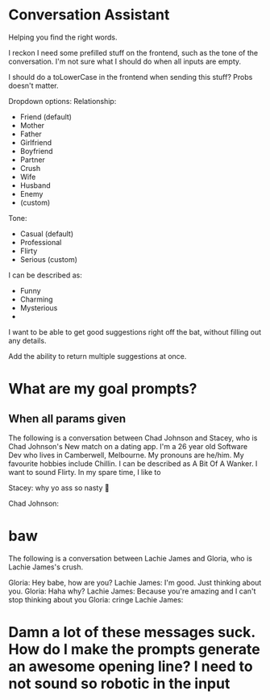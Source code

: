 # Conversation Assistant

Helping you find the right words.

I reckon I need some prefilled stuff on the frontend, such as the tone of the conversation. I'm not sure what I should do when all inputs are empty.

I should do a toLowerCase in the frontend when sending this stuff? Probs doesn't matter.

Dropdown options:
Relationship:

- Friend (default)
- Mother
- Father
- Girlfriend
- Boyfriend
- Partner
- Crush
- Wife
- Husband
- Enemy
- (custom)

Tone:

- Casual (default)
- Professional
- Flirty
- Serious
  (custom)

I can be described as:

- Funny
- Charming
- Mysterious
-

I want to be able to get good suggestions right off the bat, without filling out any details.

Add the ability to return multiple suggestions at once.

# What are my goal prompts?

## When all params given

The following is a conversation between Chad Johnson and Stacey, who is Chad Johnson's New match on a dating app.
I'm a 26 year old Software Dev who lives in Camberwell, Melbourne.
My pronouns are he/him.
My favourite hobbies include Chillin.
I can be described as A Bit Of A Wanker.
I want to sound Flirty.
In my spare time, I like to

Stacey: why yo ass so nasty 💩

Chad Johnson:

# baw
The following is a conversation between Lachie James and Gloria, who is Lachie James's crush.

<Lachie is about to say something awesome>

Gloria: Hey babe, how are you?
Lachie James: I'm good. Just thinking about you.
Gloria: Haha why?
Lachie James:  Because you're amazing and I can't stop thinking about you
Gloria: cringe
Lachie James:

# Damn a lot of these messages suck.  How do I make the prompts generate an awesome opening line?  I need to not sound so robotic in the input